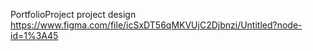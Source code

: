PortfolioProject
project design
https://www.figma.com/file/icSxDT56qMKVUjC2Djbnzi/Untitled?node-id=1%3A45